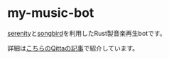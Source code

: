 # my-music-bot
[serenity](https://github.com/serenity-rs/serenity)と[songbird](https://github.com/serenity-rs/songbird)を利用したRust製音楽再生botです。

詳細は[こちらのQittaの記事](https://qiita.com/ppputtyo/items/bf95c9ccdba3b6042031)で紹介しています。
